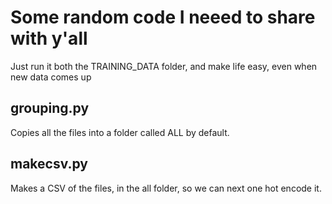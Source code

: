 # Some random code I neeed to share with y'all     
Just run it both the TRAINING_DATA folder, and make life easy, even when new data comes up

## grouping.py
Copies all the files into a folder called ALL by default.

## makecsv.py
Makes a CSV of the files, in the all folder, so we can next one hot encode it.
